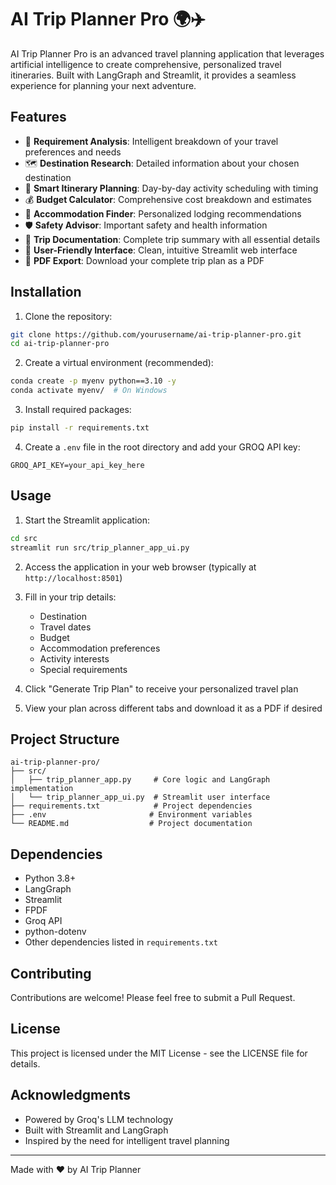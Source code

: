 # AI Trip Planner Pro 🌍✈️

AI Trip Planner Pro is an advanced travel planning application that leverages artificial intelligence to create comprehensive, personalized travel itineraries. Built with LangGraph and Streamlit, it provides a seamless experience for planning your next adventure.

## Features

- 🎯 **Requirement Analysis**: Intelligent breakdown of your travel preferences and needs
- 🗺️ **Destination Research**: Detailed information about your chosen destination
- 📅 **Smart Itinerary Planning**: Day-by-day activity scheduling with timing
- 💰 **Budget Calculator**: Comprehensive cost breakdown and estimates
- 🏨 **Accommodation Finder**: Personalized lodging recommendations
- 🛡️ **Safety Advisor**: Important safety and health information
- 📑 **Trip Documentation**: Complete trip summary with all essential details
- 📱 **User-Friendly Interface**: Clean, intuitive Streamlit web interface
- 📄 **PDF Export**: Download your complete trip plan as a PDF

## Installation

1. Clone the repository:
```bash
git clone https://github.com/yourusername/ai-trip-planner-pro.git
cd ai-trip-planner-pro
```

2. Create a virtual environment (recommended):
```bash
conda create -p myenv python==3.10 -y
conda activate myenv/  # On Windows
```

3. Install required packages:
```bash
pip install -r requirements.txt
```

4. Create a `.env` file in the root directory and add your GROQ API key:
```
GROQ_API_KEY=your_api_key_here
```

## Usage

1. Start the Streamlit application:
```bash
cd src
streamlit run src/trip_planner_app_ui.py
```

2. Access the application in your web browser (typically at `http://localhost:8501`)

3. Fill in your trip details:
   - Destination
   - Travel dates
   - Budget
   - Accommodation preferences
   - Activity interests
   - Special requirements

4. Click "Generate Trip Plan" to receive your personalized travel plan

5. View your plan across different tabs and download it as a PDF if desired

## Project Structure

```
ai-trip-planner-pro/
├── src/
│   ├── trip_planner_app.py     # Core logic and LangGraph implementation
│   └── trip_planner_app_ui.py  # Streamlit user interface
├── requirements.txt            # Project dependencies
├── .env                       # Environment variables
└── README.md                  # Project documentation
```

## Dependencies

- Python 3.8+
- LangGraph
- Streamlit
- FPDF
- Groq API
- python-dotenv
- Other dependencies listed in `requirements.txt`

## Contributing

Contributions are welcome! Please feel free to submit a Pull Request.

## License

This project is licensed under the MIT License - see the LICENSE file for details.

## Acknowledgments

- Powered by Groq's LLM technology
- Built with Streamlit and LangGraph
- Inspired by the need for intelligent travel planning

---

Made with ❤️ by AI Trip Planner 

